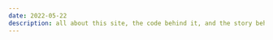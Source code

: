 ```yaml
---
date: 2022-05-22
description: all about this site, the code behind it, and the story behind both.
---
```

